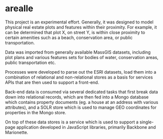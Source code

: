 # arealle
This project is an experimental effort. Generally, it was designed to model physical real estate plots and features within their proximity. For example, it can be determined that plot X, on street Y, is within close proximity to certain amenities such as a beach, conservation area, or public transportation.

Data was imported from generally available MassGIS datasets, including plot plans and various features sets for bodies of water, conservation areas, public transportation etc.

Processes were developed to parse out the ESRI datasets, load them into a combination of relational and non-relational stores as a basis for services APIs that are then used to support a front-end.

Back-end data is consumed via several dedicated tasks that first break data down into relational records, which are then fed into a Mongo database which contains property documents (eg. a house at an address with various attributes), and a SOLR store which is used to manage GEO coordinates for properties in the Mongo store.

On top of these data stores is a service which is used to support a single-page application developed in JavaScript libraries, primarily Backbone and Marionette.
